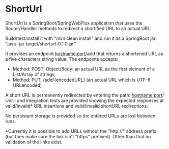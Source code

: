 
# ShortUrl

ShortUrl is a SpringBoot/SpringWebFlux application that uses the Router/Handler methods to redirect a shortified URL to an actual URL.

Build/test/install it with "mvn clean install" and run it as a SpringBoot jar: "java -jar target/shorturl-0.1.0.jar"

It provides an endpoint <hostname:port>/add that returns a shortened URL as a five characters string value. The endpoints accepts:
- Method: POST, Object/Body: an actual URL as the first element of a List/Array of strings
- Method: PUT, /add/{encodedURL}  (an actual URL which is UTF-8 URLencoded)

A short URL is permanently redirected by entering the path: <hostname:port>/<five-characters-string-value>
Unit- and integration tests are provided showing the expected responses at valid/invalid* URL insertions and valid/invalid shortURL redirections.

No persistant storage is provided so the entered URLs are lost between runs.

*Currently it is possible to add URLs without the "http://" address prefix (but then make sure the link isn't "https" prefixed). Other than that no validation of the links exist.
